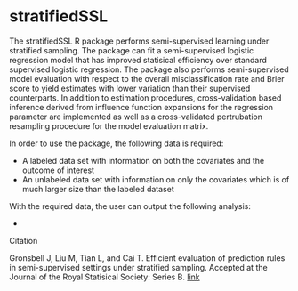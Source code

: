 # stratifiedSSL

The stratifiedSSL R package performs semi-supervised learning under stratified sampling.  The package can fit a semi-supervised logistic regression model that has improved statisical efficiency over standard supervised logistic regression.  The package also performs semi-supervised model evaluation with respect to the overall misclassification rate and Brier score to yield estimates with lower variation than their supervised counterparts.  In addition to estimation procedures, cross-validation based inference derived from influence function expansions for the regression parameter are implemented as well as a cross-validated pertrubation resampling procedure for the model evaluation matrix.

In order to use the package, the following data is required:

* A labeled data set with information on both the covariates and the outcome of interest
* An unlabeled data set with information on only the covariates which is of much larger size than the labeled dataset

With the required data, the user can output the following analysis:

* 


Citation

Gronsbell J, Liu M, Tian L, and Cai T.  Efficient evaluation of prediction rules in semi-supervised settings under stratified sampling.  Accepted at the Journal of the Royal Statisical Society: Series B. [link](https://rss.onlinelibrary.wiley.com/doi/10.1111/rssb.12502)

